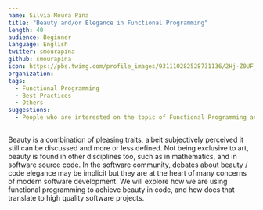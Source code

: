 ```yaml
---
name: Silvia Moura Pina
title: "Beauty and/or Elegance in Functional Programming"
length: 40
audience: Beginner
language: English
twitter: smourapina
github: smourapina
icon: https://pbs.twimg.com/profile_images/931110282528731136/2Hj-Z0UF_400x400.jpg
organization: 
tags:
  - Functional Programming
  - Best Practices
  - Others
suggestions:
  - People who are interested on the topic of Functional Programming and would like to know how it can help them write simple, concise code that follows solid design principles.
---
```

Beauty is a combination of pleasing traits, albeit subjectively perceived it still can be discussed and more or less defined. Not being exclusive to art, beauty is found in other disciplines too, such as in mathematics, and in software source code. In the software community, debates about beauty / code elegance may be implicit but they are at the heart of many concerns of modern software development. We will explore how we are using functional programming to achieve beauty in code, and how does that translate to high quality software projects. 
